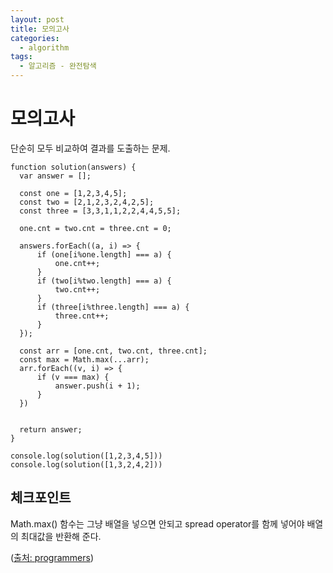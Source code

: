 ```yaml
---
layout: post
title: 모의고사
categories:
  - algorithm
tags: 
  - 알고리즘 - 완전탐색
---
```

# 모의고사
단순히 모두 비교하여 결과를 도출하는 문제.

```
function solution(answers) {
  var answer = [];
  
  const one = [1,2,3,4,5];
  const two = [2,1,2,3,2,4,2,5];
  const three = [3,3,1,1,2,2,4,4,5,5];
  
  one.cnt = two.cnt = three.cnt = 0;
  
  answers.forEach((a, i) => {
      if (one[i%one.length] === a) {
          one.cnt++; 
      }
      if (two[i%two.length] === a) {
          two.cnt++; 
      }
      if (three[i%three.length] === a) {
          three.cnt++;
      }
  });
  
  const arr = [one.cnt, two.cnt, three.cnt];
  const max = Math.max(...arr);
  arr.forEach((v, i) => {
      if (v === max) {
          answer.push(i + 1);
      }
  })
  
  
  return answer;
}

console.log(solution([1,2,3,4,5]))
console.log(solution([1,3,2,4,2]))
```
## 체크포인트
Math.max() 함수는 그냥 배열을 넣으면 안되고 spread operator를 함께 넣어야 배열의 최대값을 반환해 준다.


([출처: programmers](https://programmers.co.kr/learn/courses/30/lessons/42576))
